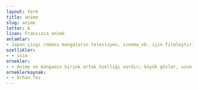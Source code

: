 ```yaml
---
layout: term
title: anime
slug: anime
letter: A
lisan: Fransızca animé
anlamlar:
- Japon çizgi romanı mangaların televizyon, sinema vb. için filmleştirilmiş biçimi
ozellikler:
- - isim
ornekler:
- - Anime ve manganın birçok ortak özelliği vardır; büyük gözler, uzun kol ve bacaklar gibi abartılmış fiziksel özellikler, çarpıcı bir biçimde şekillendirilmiş mimikler vb.
orneklerkaynak:
- - Orhan Tez
---
```

